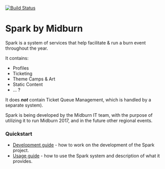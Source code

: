 [![Build Status](https://travis-ci.org/Midburn/Spark.svg?branch=master)](https://travis-ci.org/Midburn/Spark)

# Spark by Midburn

Spark is a system of services that help facilitate & run a burn event throughout the year.

It contains:
- Profiles
- Ticketing
- Theme Camps & Art
- Static Content
- ... ?

It does ***not*** contain Ticket Queue Management, which is handled by a separate system).

Spark is being developed by the Midburn IT team, with the purpose of utilizing it to run Midburn 2017, and in the future other regional events.

### Quickstart

- [Development guide](/docs/development/README.md) - how to work on the development of the Spark project.
- [Usage guide](/docs/usage/README.md) - how to use the Spark system and description of what it provides.
